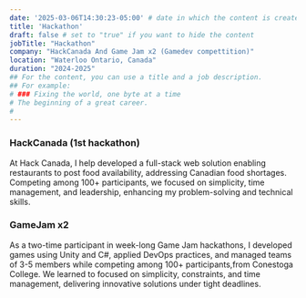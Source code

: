 ```yaml
---
date: '2025-03-06T14:30:23-05:00' # date in which the content is created - defaults to "today"
title: 'Hackathon'
draft: false # set to "true" if you want to hide the content 
jobTitle: "Hackathon"
company: "HackCanada And Game Jam x2 (Gamedev compettition)"
location: "Waterloo Ontario, Canada"
duration: "2024-2025"
## For the content, you can use a title and a job description.
## For example:
# ### Fixing the world, one byte at a time
# The beginning of a great career. 
# 
---
```


### HackCanada (1st hackathon)
At Hack Canada, I help developed a full-stack web solution enabling restaurants to post food availability, addressing Canadian food shortages. 
Competing among 100+ participants, we focused on simplicity, time management, and leadership, enhancing my problem-solving and technical skills.

### GameJam x2
As a two-time participant in week-long Game Jam hackathons, I developed games using Unity and C#, applied DevOps practices, and managed teams of 3-5 members while competing among 100+ participants,from Conestoga College. 
We learned to focused on simplicity, constraints, and time management, delivering innovative solutions under tight deadlines.
